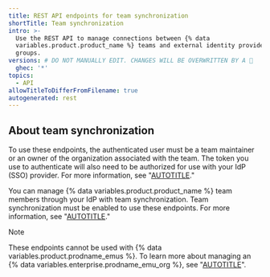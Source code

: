 ```yaml
---
title: REST API endpoints for team synchronization
shortTitle: Team synchronization
intro: >-
  Use the REST API to manage connections between {% data
  variables.product.product_name %} teams and external identity provider (IdP)
  groups.
versions: # DO NOT MANUALLY EDIT. CHANGES WILL BE OVERWRITTEN BY A 🤖
  ghec: '*'
topics:
  - API
allowTitleToDifferFromFilename: true
autogenerated: rest
---
```


## About team synchronization

To use these endpoints, the authenticated user must be a team maintainer or an owner of the organization associated with the team. The token you use to authenticate will also need to be authorized for use with your IdP (SSO) provider. For more information, see "[AUTOTITLE](/enterprise-cloud@latest/authentication/authenticating-with-saml-single-sign-on/authorizing-a-personal-access-token-for-use-with-saml-single-sign-on)."

You can manage {% data variables.product.product_name %} team members through your IdP with team synchronization. Team synchronization must be enabled to use these endpoints. For more information, see "[AUTOTITLE](/enterprise-cloud@latest/organizations/managing-saml-single-sign-on-for-your-organization/managing-team-synchronization-for-your-organization)."

> [!NOTE]
> These endpoints cannot be used with {% data variables.product.prodname_emus %}. To learn more about managing an {% data variables.enterprise.prodname_emu_org %}, see "[AUTOTITLE](/enterprise-cloud@latest/rest/teams/external-groups)".

<!-- Content after this section is automatically generated -->
